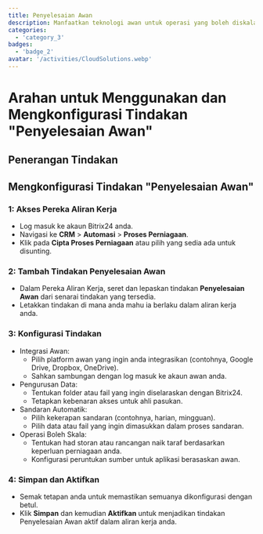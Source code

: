 ```yaml
---
title: Penyelesaian Awan
description: Manfaatkan teknologi awan untuk operasi yang boleh diskalakan dan fleksibel.
categories: 
  - 'category_3'
badges: 
  - 'badge_2'
avatar: '/activities/CloudSolutions.webp'
---
```

# Arahan untuk Menggunakan dan Mengkonfigurasi Tindakan "Penyelesaian Awan"

## Penerangan Tindakan

## **Mengkonfigurasi Tindakan "Penyelesaian Awan"**

### 1: Akses Pereka Aliran Kerja
- Log masuk ke akaun Bitrix24 anda.
- Navigasi ke **CRM** > **Automasi** > **Proses Perniagaan**.
- Klik pada **Cipta Proses Perniagaan** atau pilih yang sedia ada untuk disunting.

### 2: Tambah Tindakan Penyelesaian Awan
- Dalam Pereka Aliran Kerja, seret dan lepaskan tindakan **Penyelesaian Awan** dari senarai tindakan yang tersedia.
- Letakkan tindakan di mana anda mahu ia berlaku dalam aliran kerja anda.

### 3: Konfigurasi Tindakan
- Integrasi Awan:
  - Pilih platform awan yang ingin anda integrasikan (contohnya, Google Drive, Dropbox, OneDrive).
  - Sahkan sambungan dengan log masuk ke akaun awan anda.
- Pengurusan Data:
  - Tentukan folder atau fail yang ingin diselaraskan dengan Bitrix24.
  - Tetapkan kebenaran akses untuk ahli pasukan.
- Sandaran Automatik:
  - Pilih kekerapan sandaran (contohnya, harian, mingguan).
  - Pilih data atau fail yang ingin dimasukkan dalam proses sandaran.
- Operasi Boleh Skala:
  - Tentukan had storan atau rancangan naik taraf berdasarkan keperluan perniagaan anda.
  - Konfigurasi peruntukan sumber untuk aplikasi berasaskan awan.

### 4: Simpan dan Aktifkan
- Semak tetapan anda untuk memastikan semuanya dikonfigurasi dengan betul.
- Klik **Simpan** dan kemudian **Aktifkan** untuk menjadikan tindakan Penyelesaian Awan aktif dalam aliran kerja anda.